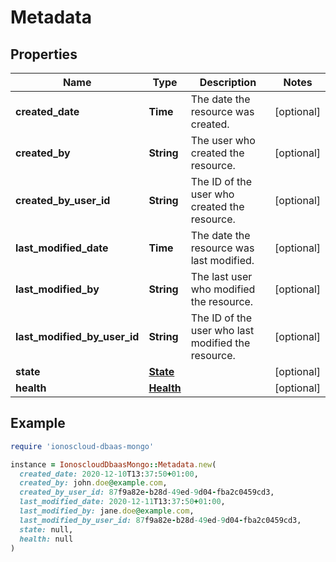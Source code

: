 # Metadata

## Properties

| Name | Type | Description | Notes |
| ---- | ---- | ----------- | ----- |
| **created_date** | **Time** | The date the resource was created. | [optional] |
| **created_by** | **String** | The user who created the resource. | [optional] |
| **created_by_user_id** | **String** | The ID of the user who created the resource. | [optional] |
| **last_modified_date** | **Time** | The date the resource was last modified. | [optional] |
| **last_modified_by** | **String** | The last user who modified the resource. | [optional] |
| **last_modified_by_user_id** | **String** | The ID of the user who last modified the resource. | [optional] |
| **state** | [**State**](State.md) |  | [optional] |
| **health** | [**Health**](Health.md) |  | [optional] |

## Example

```ruby
require 'ionoscloud-dbaas-mongo'

instance = IonoscloudDbaasMongo::Metadata.new(
  created_date: 2020-12-10T13:37:50+01:00,
  created_by: john.doe@example.com,
  created_by_user_id: 87f9a82e-b28d-49ed-9d04-fba2c0459cd3,
  last_modified_date: 2020-12-11T13:37:50+01:00,
  last_modified_by: jane.doe@example.com,
  last_modified_by_user_id: 87f9a82e-b28d-49ed-9d04-fba2c0459cd3,
  state: null,
  health: null
)
```

